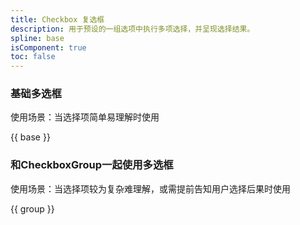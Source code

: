 ```yaml
---
title: Checkbox 复选框
description: 用于预设的一组选项中执行多项选择，并呈现选择结果。
spline: base
isComponent: true
toc: false
---
```


### 基础多选框

使用场景：当选择项简单易理解时使用

{{ base }}

### 和CheckboxGroup一起使用多选框

使用场景：当选择项较为复杂难理解，或需提前告知用户选择后果时使用

{{ group }}
